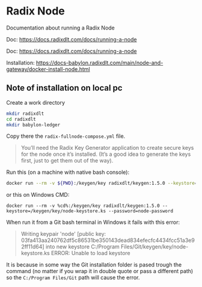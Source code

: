 # Radix Node
Documentation about running a Radix Node

Doc: https://docs.radixdlt.com/docs/running-a-node

Doc: https://docs.radixdlt.com/docs/running-a-node

Installation: https://docs-babylon.radixdlt.com/main/node-and-gateway/docker-install-node.html  


## Note of installation on local pc

Create a work directory

```bash
mkdir radixdlt
cd radixdlt
mkdir babylon-ledger
```

Copy there the ``radix-fullnode-compose.yml`` file.

> You’ll need the Radix Key Generator application to create secure keys for the node once it’s installed. (It’s a good idea to generate the keys first, just to get them out of the way).

Run this (on a machine with native bash console):
```bash
docker run --rm -v ${PWD}:/keygen/key radixdlt/keygen:1.5.0 --keystore=/keygen/key/node-keystore.ks --password=node-password
```

or this on Windows CMD:
```CMD
docker run --rm -v %cd%:/keygen/key radixdlt/keygen:1.5.0 --keystore=/keygen/key/node-keystore.ks --password=node-password
```

When run it from a Git bash terminal in Windows it fails with this error:
> Writing keypair 'node' [public key: 03fa413aa240762df5c86531be350143dead834efecfc4434fcc51a3e92ff11d64]
into new keystore C:/Program Files/Git/keygen/key/node-keystore.ks
ERROR: Unable to load keystore

It is because in some way the Git installation folder is pased trough the command (no matter if you wrap it in double quote or pass a different path) so the ``C:/Program Files/Git`` path will cause the error.
